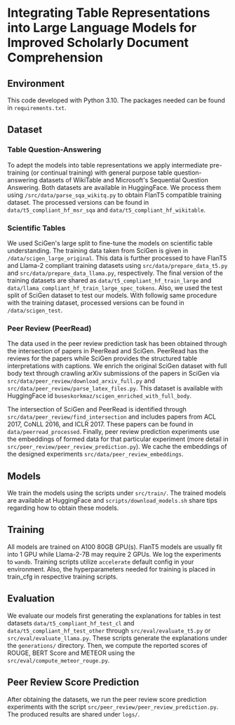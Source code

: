 # Integrating Table Representations into Large Language Models for Improved Scholarly Document Comprehension

## Environment

This code developed with Python 3.10. The packages needed can be found in `requirements.txt`. 

## Dataset

### Table Question-Answering

To adept the models into table representations we apply intermediate pre-training (or continual training) with general purpose table question-answering datasets of WikiTable and Microsoft's Sequential Question Answering. Both datasets are available in HuggingFace. We process them using `/src/data/parse_sqa_wikitq.py` to obtain FlanT5 compatible training dataset. The processed versions can be found in `data/t5_compliant_hf_msr_sqa` and `data/t5_compliant_hf_wikitable`.

### Scientific Tables

We used SciGen's large split to fine-tune the models on scientific table understanding. The training data taken from SciGen is given in `/data/scigen_large_original`. This data is further processed to have FlanT5 and Llama-2 compliant training datasets using `src/data/prepare_data_t5.py` and `src/data/prepare_data_llama.py`, respectively. The final version of the training datasets are shared as `data/t5_compliant_hf_train_large` and `data/llama_compliant_hf_train_large_spec_tokens`. Also, we used the test split of SciGen dataset to test our models. With followig same procedure with the training dataset, processed versions can be found in `/data/scigen_test`.

### Peer Review (PeerRead)

The data used in the peer review prediction task has been obtained through the intersection of papers in PeerRead and SciGen. PeerRead has the reviews for the papers while SciGen provides the structured table interpretations with captions. We enrich the original SciGen dataset with full body text through crawling arXiv submissions of the papers in SciGen via `src/data/peer_review/download_arxiv_full.py` and `src/data/peer_review/parse_latex_files.py`. This dataset is available with HuggingFace id `buseskorkmaz/scigen_enriched_with_full_body`.  

The intersection of SciGen and PeerRead is identified through `src/data/peer_review/find_intersection` and includes papers from ACL 2017, CoNLL 2016, and ICLR 2017. These papers can be found in `data/peerread_processed`. Finally, peer review prediction experiments use the embeddings of formed data for that particular experiment (more detail in `src/peer_review/peer_review_prediction.py`). We cache the embeddings of the designed experiments `src/data/peer_review_embeddings`.

## Models

We train the models using the scripts under `src/train/`. The trained models are available at HuggingFace and `scripts/download_models.sh` share tips regarding how to obtain these models.

## Training

All models are trained on A100 80GB GPU(s). FlanT5 models are usually fit into 1 GPU while Llama-2-7B may require 2 GPUs. We log the experiments to `wandb`. Training scripts utilize `accelerate` default config in your environment. Also, the hyperparameters needed for training is placed in train_cfg in respective training scripts.

## Evaluation

We evaluate our models first generating the explanations for tables in test datasets `data/t5_compliant_hf_test_cl` and `data/t5_compliant_hf_test_other` through `src/eval/evaluate_t5.py` or `src/eval/evaluate_llama.py`. These scripts generate the explanations under the `generations/` directory. Then, we compute the reported scores of ROUGE, BERT Score and METEOR using the `src/eval/compute_meteor_rouge.py`.

## Peer Review Score Prediction

After obtaining the datasets, we run the peer review score prediction experiments with the script `src/peer_review/peer_review_prediction.py`. The produced results are shared under `logs/`.


